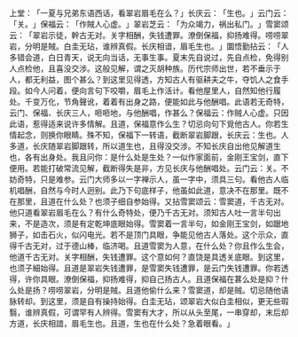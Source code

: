 上堂：​「一夏与兄弟东语西话，看翠岩眉毛在么？​」长庆云：​「生也。​」云门云：​「关。​」保福云：​「作賊人心虚。​」翠岩芝云：​「为众竭力，祸出私门。​」雪窦颂云：​「翠岩示徒，幹古无对。关字相酬，失钱遭罪。潦倒保福，抑扬难得。唠唠翠岩，分明是賊。白圭无玷，谁辨真假。长庆相谙，眉毛生也。​」圜悟勤拈云：​「人多错会道，白日青天，说无向当话，无事生事。夏末先自说过，先自点检，免得别人点检他，且喜没交涉。这般见解，谓之灭胡种族。历代宗师出世，若不垂示于人，都无利益，图个甚么？到这里见得透，方知古人有驱耕夫之牛，夺饥人之食手段。如今人问着，便向言句下咬嚼，眉毛上作活计。看他屋里人，自然知他行履处。千变万化，节角聲讹，着着有出身之路，便能如此与他酬唱。此语若无奇特，云门、保福、长庆三人，咂咂地，与他酬唱，作甚么？保福云：作贼人心虚。只因此语，惹得适来说许多情解。且道，保福意作么生？切忌向句下覓他古人。你若生情起念，则换你眼睛。殊不知，保福下一转语，截断翠岩脚跟，长庆云：生也。人多道，长庆随翠岩脚跟转，所以道生也，且得没交涉。不知长庆自出他见解道生也，各有出身处。我且问你：是什么处是生处？一似作家面前，金刚王宝剑，直下便用。若能打破常流见解，截断得失是非，方见长庆与他酬唱处。云门云：关。不妨奇特，只是难参。云门大师多以一字禅示人，虽一字中，须具三句。看他古人临机唱酬，自然与今时人迥别。此乃下句底样子，他虽如此道，意决不在那里。既不在那里，且道在什么处？也须子细自参始得。又拈雪窦颂云：雪窦道，千古无对。他只道看翠岩眉毛在么？有什么奇特处，便乃千古无对。须知古人吐一言半句出来，不是造次，须是有定乾坤底眼始得。雪窦着一言半句，如金刚王宝剑，如踞地狮子，如击石火，似闪电光。若不是顶门具眼，争能见他古人落处。这个示众，直得千古无对，过于德山棒，临济喝。且道雪窦为人意，在什么处？你且作么生会，他道千古无对。关字相酬，失钱遭罪。这个意如何？直饶是具透关底眼。到这里，也须子細始得。且道是翠岩失钱遭罪，是雪窦失钱遭罪，是云门失钱遭罪。你若透得，许你具眼。潦倒保福，抑扬难得，抑自己扬古人。且道保福在葚么处是抑？什么处是扬？唠唠翠岩，分明是賊。且道他偷什么来？雪窦道，却是贼。切忌随他语脉转却。到这里，须是自有操持始得。白圭无玷，颂翠岩大似白圭相似，更无些瑕翳，谁辨真假，可谓罕有人辨得。雪窦有大才，所以从头至尾，一串穿却，末后却方道，长庆相諳，眉毛生也。且道，生也在什么处？急着眼看。​」